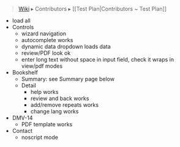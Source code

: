 > [Wiki](Home) ▸ Contributors ▸ [[Test Plan|Contributors ~ Test Plan]]

- load all
- Controls
    - wizard navigation
    - autocomplete works
    - dynamic data dropdown loads data
    - review/PDF look ok
    - enter long text without space in input field, check it wraps in view/pdf modes
- Bookshelf
    - Summary: see Summary page below
    - Detail
        - help works
        - review and back works
        - add/remove repeats works
        - change lang works
- DMV-14
  - PDF template works
- Contact
  - noscript mode